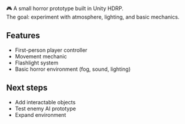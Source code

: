 🎮 A small horror prototype built in Unity HDRP.  
The goal: experiment with atmosphere, lighting, and basic mechanics.

## Features
- First-person player controller
- Movement mechanic
- Flashlight system
- Basic horror environment (fog, sound, lighting)

## Next steps
- Add interactable objects
- Test enemy AI prototype
- Expand environment
